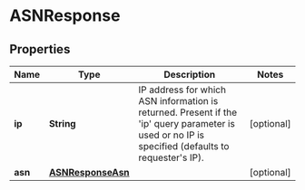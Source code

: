 

# ASNResponse


## Properties

| Name | Type | Description | Notes |
|------------ | ------------- | ------------- | -------------|
|**ip** | **String** | IP address for which ASN information is returned. Present if the &#39;ip&#39; query parameter is used or no IP is specified (defaults to requester&#39;s IP). |  [optional] |
|**asn** | [**ASNResponseAsn**](ASNDetails.md) |  |  [optional] |



